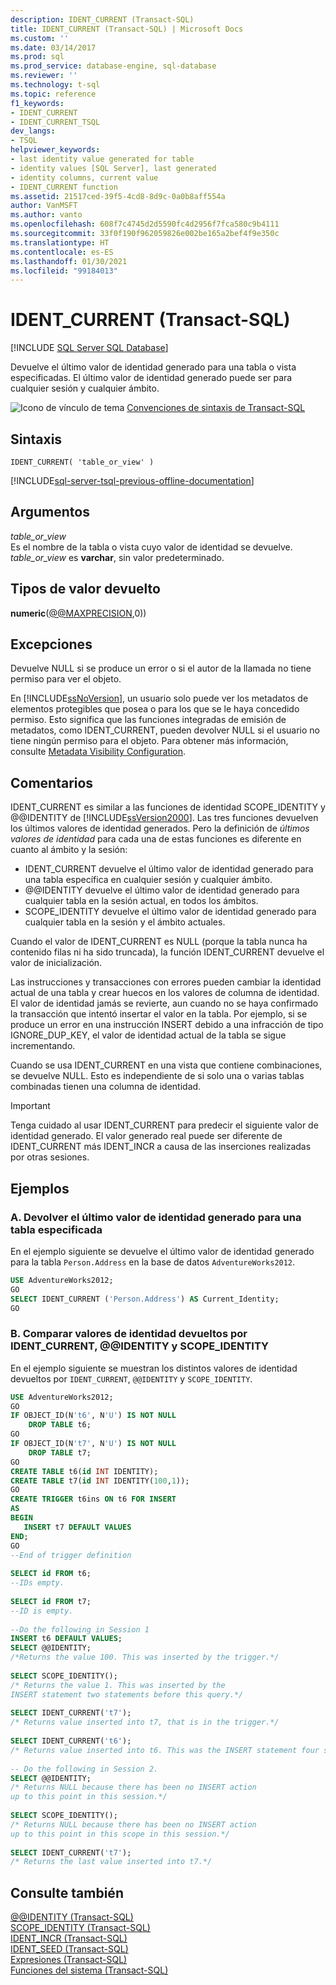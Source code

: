 ```yaml
---
description: IDENT_CURRENT (Transact-SQL)
title: IDENT_CURRENT (Transact-SQL) | Microsoft Docs
ms.custom: ''
ms.date: 03/14/2017
ms.prod: sql
ms.prod_service: database-engine, sql-database
ms.reviewer: ''
ms.technology: t-sql
ms.topic: reference
f1_keywords:
- IDENT_CURRENT
- IDENT_CURRENT_TSQL
dev_langs:
- TSQL
helpviewer_keywords:
- last identity value generated for table
- identity values [SQL Server], last generated
- identity columns, current value
- IDENT_CURRENT function
ms.assetid: 21517ced-39f5-4cd8-8d9c-0a0b8aff554a
author: VanMSFT
ms.author: vanto
ms.openlocfilehash: 608f7c4745d2d5590fc4d2956f7fca580c9b4111
ms.sourcegitcommit: 33f0f190f962059826e002be165a2bef4f9e350c
ms.translationtype: HT
ms.contentlocale: es-ES
ms.lasthandoff: 01/30/2021
ms.locfileid: "99184013"
---
```

# <a name="ident_current-transact-sql"></a>IDENT_CURRENT (Transact-SQL)
[!INCLUDE [SQL Server SQL Database](../../includes/applies-to-version/sql-asdb.md)]

Devuelve el último valor de identidad generado para una tabla o vista especificadas. El último valor de identidad generado puede ser para cualquier sesión y cualquier ámbito.  
  
 ![Icono de vínculo de tema](../../database-engine/configure-windows/media/topic-link.gif "Icono de vínculo de tema") [Convenciones de sintaxis de Transact-SQL](../../t-sql/language-elements/transact-sql-syntax-conventions-transact-sql.md)  
  
## <a name="syntax"></a>Sintaxis  
  
```syntaxsql  
IDENT_CURRENT( 'table_or_view' )  
```  
  
[!INCLUDE[sql-server-tsql-previous-offline-documentation](../../includes/sql-server-tsql-previous-offline-documentation.md)]

## <a name="arguments"></a>Argumentos
*table_or_view*  
Es el nombre de la tabla o vista cuyo valor de identidad se devuelve. *table_or_view* es **varchar**, sin valor predeterminado.  
  
## <a name="return-types"></a>Tipos de valor devuelto  
**numeric**([@@MAXPRECISION](../../t-sql/functions/max-precision-transact-sql.md),0))  
  
## <a name="exceptions"></a>Excepciones  
Devuelve NULL si se produce un error o si el autor de la llamada no tiene permiso para ver el objeto.  
  
En [!INCLUDE[ssNoVersion](../../includes/ssnoversion-md.md)], un usuario solo puede ver los metadatos de elementos protegibles que posea o para los que se le haya concedido permiso. Esto significa que las funciones integradas de emisión de metadatos, como IDENT_CURRENT, pueden devolver NULL si el usuario no tiene ningún permiso para el objeto. Para obtener más información, consulte [Metadata Visibility Configuration](../../relational-databases/security/metadata-visibility-configuration.md).  
  
## <a name="remarks"></a>Comentarios  
IDENT_CURRENT es similar a las funciones de identidad SCOPE_IDENTITY y @@IDENTITY de [!INCLUDE[ssVersion2000](../../includes/ssversion2000-md.md)]. Las tres funciones devuelven los últimos valores de identidad generados. Pero la definición de *últimos valores de identidad* para cada una de estas funciones es diferente en cuanto al ámbito y la sesión:  

-   IDENT_CURRENT devuelve el último valor de identidad generado para una tabla específica en cualquier sesión y cualquier ámbito.  
-   @@IDENTITY devuelve el último valor de identidad generado para cualquier tabla en la sesión actual, en todos los ámbitos.  
-   SCOPE_IDENTITY devuelve el último valor de identidad generado para cualquier tabla en la sesión y el ámbito actuales.  
  
Cuando el valor de IDENT_CURRENT es NULL (porque la tabla nunca ha contenido filas ni ha sido truncada), la función IDENT_CURRENT devuelve el valor de inicialización.  
  
Las instrucciones y transacciones con errores pueden cambiar la identidad actual de una tabla y crear huecos en los valores de columna de identidad. El valor de identidad jamás se revierte, aun cuando no se haya confirmado la transacción que intentó insertar el valor en la tabla. Por ejemplo, si se produce un error en una instrucción INSERT debido a una infracción de tipo IGNORE_DUP_KEY, el valor de identidad actual de la tabla se sigue incrementando.  

Cuando se usa IDENT_CURRENT en una vista que contiene combinaciones, se devuelve NULL. Esto es independiente de si solo una o varias tablas combinadas tienen una columna de identidad. 
  
> [!IMPORTANT]
> Tenga cuidado al usar IDENT_CURRENT para predecir el siguiente valor de identidad generado. El valor generado real puede ser diferente de IDENT_CURRENT más IDENT_INCR a causa de las inserciones realizadas por otras sesiones.  
  
## <a name="examples"></a>Ejemplos  
  
### <a name="a-returning-the-last-identity-value-generated-for-a-specified-table"></a>A. Devolver el último valor de identidad generado para una tabla especificada  
 En el ejemplo siguiente se devuelve el último valor de identidad generado para la tabla `Person.Address` en la base de datos `AdventureWorks2012`.  
  
```sql  
USE AdventureWorks2012;  
GO  
SELECT IDENT_CURRENT ('Person.Address') AS Current_Identity;  
GO  
```  
  
### <a name="b-comparing-identity-values-returned-by-ident_current-identity-and-scope_identity"></a>B. Comparar valores de identidad devueltos por IDENT_CURRENT, @@IDENTITY y SCOPE_IDENTITY  
 En el ejemplo siguiente se muestran los distintos valores de identidad devueltos por `IDENT_CURRENT`, `@@IDENTITY` y `SCOPE_IDENTITY`.  
  
```sql 
USE AdventureWorks2012;  
GO  
IF OBJECT_ID(N't6', N'U') IS NOT NULL   
    DROP TABLE t6;  
GO  
IF OBJECT_ID(N't7', N'U') IS NOT NULL   
    DROP TABLE t7;  
GO  
CREATE TABLE t6(id INT IDENTITY);  
CREATE TABLE t7(id INT IDENTITY(100,1));  
GO  
CREATE TRIGGER t6ins ON t6 FOR INSERT   
AS  
BEGIN  
   INSERT t7 DEFAULT VALUES  
END;  
GO  
--End of trigger definition  
  
SELECT id FROM t6;  
--IDs empty.  
  
SELECT id FROM t7;  
--ID is empty.  
  
--Do the following in Session 1  
INSERT t6 DEFAULT VALUES;  
SELECT @@IDENTITY;  
/*Returns the value 100. This was inserted by the trigger.*/  
  
SELECT SCOPE_IDENTITY();  
/* Returns the value 1. This was inserted by the   
INSERT statement two statements before this query.*/  
  
SELECT IDENT_CURRENT('t7');  
/* Returns value inserted into t7, that is in the trigger.*/  
  
SELECT IDENT_CURRENT('t6');  
/* Returns value inserted into t6. This was the INSERT statement four statements before this query.*/  
  
-- Do the following in Session 2.  
SELECT @@IDENTITY;  
/* Returns NULL because there has been no INSERT action   
up to this point in this session.*/  
  
SELECT SCOPE_IDENTITY();  
/* Returns NULL because there has been no INSERT action   
up to this point in this scope in this session.*/  
  
SELECT IDENT_CURRENT('t7');  
/* Returns the last value inserted into t7.*/  
```  
  
## <a name="see-also"></a>Consulte también  
 [@@IDENTITY &#40;Transact-SQL&#41;](../../t-sql/functions/identity-transact-sql.md)   
 [SCOPE_IDENTITY &#40;Transact-SQL&#41;](../../t-sql/functions/scope-identity-transact-sql.md)   
 [IDENT_INCR &#40;Transact-SQL&#41;](../../t-sql/functions/ident-incr-transact-sql.md)   
 [IDENT_SEED &#40;Transact-SQL&#41;](../../t-sql/functions/ident-seed-transact-sql.md)   
 [Expresiones &#40;Transact-SQL&#41;](../../t-sql/language-elements/expressions-transact-sql.md)   
 [Funciones del sistema &#40;Transact-SQL&#41;](../../relational-databases/system-functions/system-functions-category-transact-sql.md)  
  
  
